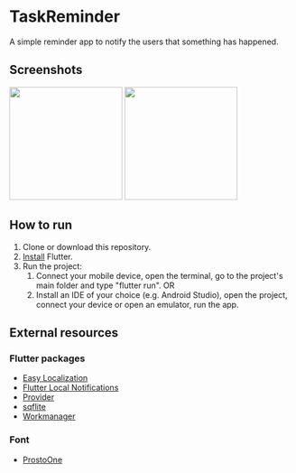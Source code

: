 # TaskReminder

A simple reminder app to notify the users that something has happened.

## Screenshots
<img src="https://user-images.githubusercontent.com/62154148/97778050-ccbc9780-1b74-11eb-8fa9-c8503328baaf.png" width=200 /> <img src="https://user-images.githubusercontent.com/62154148/97778053-cf1ef180-1b74-11eb-8dea-13fa3ac3b3e3.png" width=200 />

## How to run

1. Clone or download this repository.
2. [Install](https://flutter.dev/docs/get-started/install) Flutter.
3. Run the project:
    1. Connect your mobile device, open the terminal, go to the project's main folder and type "flutter run".
    OR
    2. Install an IDE of your choice (e.g. Android Studio), open the project, connect your device or open an emulator, run the app.
    
## External resources

### Flutter packages
* [Easy Localization](https://pub.dev/packages/easy_localization)
* [Flutter Local Notifications](https://pub.dev/packages/flutter_local_notifications)
* [Provider](https://pub.dev/packages/provider)
* [sqflite](https://pub.dev/packages/sqflite)
* [Workmanager](https://pub.dev/packages/workmanager)

### Font
* [ProstoOne](https://fonts.google.com/specimen/Prosto+One?query=prosto)
